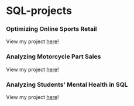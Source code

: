 # SQL-projects


### Optimizing Online Sports Retail
View my project [here](https://github.com/lj-yuan/SQL-projects/tree/main/Optimizing%20Online%20Sports%20Retail%20Revenue)!

### Analyzing Motorcycle Part Sales 
View my project [here](https://github.com/lj-yuan/SQL-projects/tree/main/Analyzing%20Motorcycle%20Part%20Sales)!

### Analyzing Students' Mental Health in SQL
View my project [here](https://github.com/lj-yuan/SQL-projects/tree/main/Analyzing%20Students'%20Mental%20Health%20in%20SQL)!
